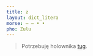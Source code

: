 ```yaml
---
title: z
layout: dict_litera
morse: ‒ ‒ • • 
pho: Zulu
---
```

> Potrzebuję holownika [tug](/dict/t/tug.html).